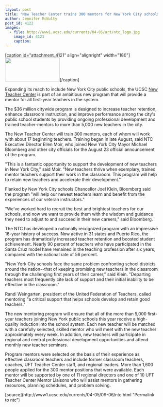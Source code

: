 ```yaml
---
layout: post
title: "New Teacher Center trains 300 mentors for New York City schools"
author: Jennifer McNulty
post_id: 4122
images:
  - file: http://www1.ucsc.edu/currents/04-05/art/ntc_logo.jpg
    image_id: 4121
    caption: 
---
```


[caption id="attachment_4121" align="alignright" width="180"]<a href="http://localhost/mysite/wp-content/uploads/2004/09/ntc_logo.jpg"><img class="size-full wp-image-4121" src="http://localhost/mysite/wp-content/uploads/2004/09/ntc_logo.jpg" alt="" width="180" height="78" /></a>[/caption]
<p>
  Expanding its reach to include New York City public schools, the UCSC <a href="http://www.newteachercenter.org/">New Teacher Center</a> is part of an ambitious new program that will provide a mentor for all first-year teachers in the system.
</p>
<p>
  The $36 million citywide program is designed to increase teacher retention, enhance classroom instruction, and improve performance among the city's public school students by providing ongoing professional development and trained teacher-mentors to more than 5,000 new teachers in the city.<br>
</p>
<p>
  The New Teacher Center will train 300 mentors, each of whom will work with about 17 beginning teachers. Training began in late August, said NTC Executive Director Ellen Moir, who joined New York City Mayor Michael Bloomberg and other city officials for the August 23 official announcement of the program.<br>
</p>
<p>
  "This is a fantastic opportunity to support the development of new teachers in New York City," said Moir. "New teachers thrive when exemplary, trained mentor teachers support their work in the classroom. This program will help to retain new teachers and accelerate their development."<br>
</p>
<p>
  Flanked by New York City schools Chancellor Joel Klein, Bloomberg said the program "will help our newest teachers learn and benefit from the experiences of our veteran instructors."<br>
</p>
<p>
  "We've worked hard to recruit the best and brightest teachers for our schools, and now we want to provide them with the wisdom and guidance they need to adjust to and succeed in their new careers," said Bloomberg.<br>
</p>
<p>
  The NTC has developed a nationally recognized program with an impressive 16-year history of success. Now active in 31 states and Puerto Rico, the program has dramatically increased teacher retention and boosted student achievement. Nearly 90 percent of teachers who have participated in the Santa Cruz model have remained in the teaching profession after six years, compared with the national rate of 56 percent.<br>
</p>
<p>
  "New York City schools face the same problem confronting school districts around the nation--that of keeping promising new teachers in the classroom through the challenging first years of their career," said Klein. "Departing teachers most frequently cite lack of support and their initial inability to be effective in the classroom."<br>
</p>
<p>
  Randi Weingarten, president of the United Federation of Teachers, called mentoring "a critical support that helps schools develop and retain good teachers."<br>
</p>
<p>
  The new mentoring program will ensure that all of the more than 5,000 first-year teachers joining New York public schools this year receive a high-quality induction into the school system. Each new teacher will be matched with a carefully selected, skilled mentor who will meet with the new teacher approximately every week. In addition, new teachers will participate in regional and central professional development opportunities and attend monthly new teacher seminars.<br>
</p>
<p>
  Program mentors were selected on the basis of their experience as effective classroom teachers and include former classroom teachers, coaches, UFT Teacher Center staff, and regional leaders. More than 1,600 people applied for the 300 mentor positions that were available. Each mentor will be supported by one of 11 regional directors and one of 10 UFT Teacher Center Mentor Liaisons who will assist mentors in gathering resources, planning schedules, and problem solving.<br>
</p>
[source](http://www1.ucsc.edu/currents/04-05/09-06/ntc.html "Permalink to ntc")
